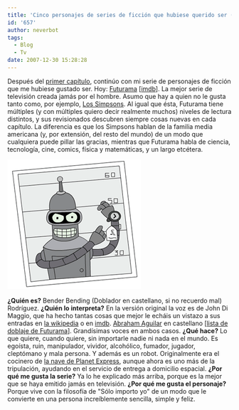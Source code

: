 ```yaml
---
title: 'Cinco personajes de series de ficción que hubiese querido ser (dos): Bender'
id: '657'
author: neverbot
tags:
  - Blog
  - Tv
date: 2007-12-30 15:28:28
---
```


Después del [primer capítulo](https://neverbot.com/tv/cinco-personajes-de-series-de-ficcion-que-hubiese-querido-ser-uno-sam-seaborn/), continúo con mi serie de personajes de ficción que me hubiese gustado ser. Hoy: [Futurama](http://en.wikipedia.org/wiki/Futurama) \[[imdb](http://www.imdb.com/title/tt0149460/)\]. La mejor serie de televisión creada jamás por el hombre. Asumo que hay a quien no le gusta tanto como, por ejemplo, [Los Simpsons](http://www.imdb.com/title/tt0096697/). Al igual que ésta, Futurama tiene múltiples (y con múltiples quiero decir realmente muchos) niveles de lectura distintos, y sus revisionados descubren siempre cosas nuevas en cada capítulo. La diferencia es que los Simpsons hablan de la familia media americana (y, por extensión, del resto del mundo) de un modo que cualquiera puede pillar las gracias, mientras que Futurama habla de ciencia, tecnología, cine, comics, física y matemáticas, y un largo etcétera.

![Bender Bending (Doblador) Rodríguez](./cinco-personajes-de-series-de-ficcion-que-hubiese-querido-ser-dos-bender/bender_futurama.gif "Bender Bending (Doblador) Rodríguez")

**¿Quién es?** Bender Bending (Doblador en castellano, si no recuerdo mal) Rodríguez. **¿Quién lo interpreta?** En la versión original la voz es de John Di Maggio, que ha hecho tantas cosas que mejor le echáis un vistazo a sus entradas en [la wikipedia](http://en.wikipedia.org/wiki/John_DiMaggio) o en [imdb](http://en.wikipedia.org/wiki/John_DiMaggio). [Abraham Aguilar](http://www.eldoblaje.com/datos/FichaActorDoblaje.asp?id=5) en castellano \[[lista de doblaje de Futurama](http://www.eldoblaje.com/datos/FichaPelicula.asp?id=30)\]. Grandísimas voces en ambos casos. **¿Qué hace?** Lo que quiere, cuando quiere, sin importarle nadie ni nada en el mundo. Es egoísta, ruin, manipulador, vividor, alcohólico, fumador, jugador, cleptómano y mala persona. Y además es un robot. Originalmente era el cocinero de [la nave de Planet Express](http://en.wikipedia.org/wiki/Planet_Express_Ship), aunque ahora es uno más de la tripulación, ayudando en el servicio de entrega a domicilio espacial. **¿Por qué me gusta la serie?** Ya lo he explicado más arriba, porque es la mejor que se haya emitido jamás en televisión. **¿Por qué me gusta el personaje?** Porque vive con la filosofía de "Sólo importo yo" de un modo que le convierte en una persona increíblemente sencilla, simple y feliz.